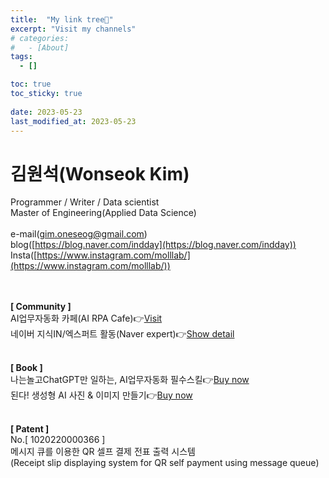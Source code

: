 ```yaml
---
title:  "My link tree🌳"
excerpt: "Visit my channels"
# categories:
#   - [About]
tags:
  - []

toc: true
toc_sticky: true
 
date: 2023-05-23
last_modified_at: 2023-05-23
---
```

# 김원석(Wonseok Kim)
Programmer / Writer / Data scientist<br>
Master of Engineering(Applied Data Science)<br>
<br>
e-mail([gim.oneseog@gmail.com](gim.oneseog@gmail.com))<br>
blog([https://blog.naver.com/indday](https://blog.naver.com/indday))<br>
Insta([https://www.instagram.com/molllab/](https://www.instagram.com/molllab/))<br>
<br>
<br>

<b>[ Community ]</b><br>
AI업무자동화 카페(AI RPA Cafe)👉[Visit](https://cafe.naver.com/aiwork1)<br>
네이버 지식IN/엑스퍼트 활동(Naver expert)👉[Show detail](https://kin.naver.com/profile/index.naver?u=XKrF7DNhlSDme7A0Fc6tV%2FA6XwtTI9ge%2F0X7kZ59hr8%3D)<br>
<br>

<b>[ Book ]</b><br>
나는놀고ChatGPT만 일하는, AI업무자동화 필수스킬👉[Buy now](https://kmong.com/self-marketing/451841/j1B4ccog92)<br>
된다! 생성형 AI 사진 & 이미지 만들기👉[Buy now](https://www.yes24.com/Product/Goods/122896147)<br>
<br>

<b>[ Patent ]</b><br>
No.[ 1020220000366 ]<br>
메시지 큐를 이용한 QR 셀프 결제 전표 출력 시스템<br>
(Receipt slip displaying system for QR self payment using message queue)